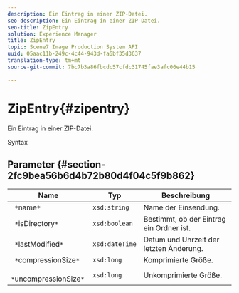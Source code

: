 ```yaml
---
description: Ein Eintrag in einer ZIP-Datei.
seo-description: Ein Eintrag in einer ZIP-Datei.
seo-title: ZipEntry
solution: Experience Manager
title: ZipEntry
topic: Scene7 Image Production System API
uuid: 05aac11b-249c-4c44-943d-fa6bf35d3637
translation-type: tm+mt
source-git-commit: 7bc7b3a86fbcdc57cfdc31745fae3afc06e44b15

---
```



# ZipEntry{#zipentry}

Ein Eintrag in einer ZIP-Datei.

Syntax

## Parameter {#section-2fc9bea56b6d4b72b80d4f04c5f9b862}

| Name | Typ | Beschreibung |
|---|---|---|
| ` *`name`*` | `xsd:string` | Name der Einsendung. |
| ` *`isDirectory`*` | `xsd:boolean` | Bestimmt, ob der Eintrag ein Ordner ist. |
| ` *`lastModified`*` | `xsd:dateTime` | Datum und Uhrzeit der letzten Änderung. |
| ` *`compressionSize`*` | `xsd:long` | Komprimierte Größe. |
| ` *`uncompressionSize`*` | `xsd:long` | Unkomprimierte Größe. |

